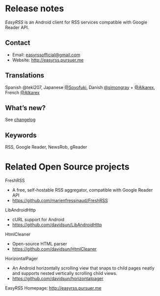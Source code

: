 # Release notes
*EasyRSS* is an Android client for RSS services compatible with Google Reader API.

## Contact
- Email: easyrssofficial@gmail.com
- Website: http://easyrss.pursuer.me

## Translations
Spanish @teki207, Japanese [@Soyofuki](https://github.com/Soyofuki), Danish [@simongray](https://github.com/Alkarex) + [@Alkarex](https://github.com/Alkarex), French [@Alkarex](https://github.com/Alkarex)

## What’s new?
See [changelog](https://github.com/Alkarex/EasyRSS/blob/master/CHANGELOG.md)


## Keywords
RSS, Google Reader, NewsRob, gReader


# Related Open Source projects

FreshRSS
- A free, self-hostable RSS aggregator, compatible with Google Reader API
- https://github.com/marienfressinaud/FreshRSS

LibAndroidHttp
- cURL support for Android
- https://github.com/davidsun/LibAndroidHttp

HtmlCleaner
- Open-source HTML parser
- https://github.com/davidsun/HtmlCleaner

HorizontalPager
- An Android horizontally scrolling view that snaps to child pages neatly and supports nested vertically scrolling child views.
- https://github.com/davidsun/horizontalpager

EasyRSS Homepage: http://easyrss.pursuer.me
